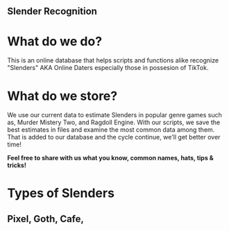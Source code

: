 ## Slender Recognition

# What do we do?
This is an online database that helps scripts and functions alike recognize "Slenders" AKA Online Daters especially those in possesion of TikTok.

# What do we store?
We use our current data to estimate Slenders in popular genre games such as, Murder Mistery Two, and Ragdoll Engine. With our scripts, we save the best estimates
in files and examine the most common data among them. That is added to our database and the cycle continue, we'll get better over time!

**Feel free to share with us what you know, common names, hats, tips & tricks!**


# Types of Slenders
## Pixel, Goth, Cafe, ###################

